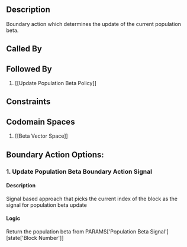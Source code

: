 ## Description

Boundary action which determines the update of the current population beta.
## Called By

## Followed By
1. [[Update Population Beta Policy]]

## Constraints

## Codomain Spaces
1. [[Beta Vector Space]]

## Boundary Action Options:
### 1. Update Population Beta Boundary Action Signal
#### Description
Signal based approach that picks the current index of the block as the signal for population beta update
#### Logic
Return the population beta from PARAMS['Population Beta Signal'][state['Block Number']]

